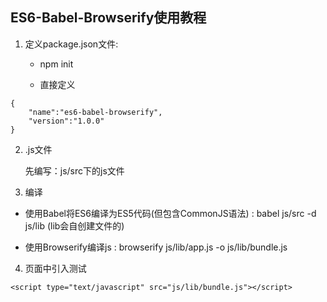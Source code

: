 ## ES6-Babel-Browserify使用教程
1. 定义package.json文件:

    * npm init

    * 直接定义
```
{
    "name":"es6-babel-browserify",
    "version":"1.0.0"
}
```
2. .js文件

    先编写：js/src下的js文件

3. 编译

  * 使用Babel将ES6编译为ES5代码(但包含CommonJS语法) : babel js/src -d js/lib   (lib会自创建文件的)

  * 使用Browserify编译js : browserify js/lib/app.js -o js/lib/bundle.js

4. 页面中引入测试
  ```
  <script type="text/javascript" src="js/lib/bundle.js"></script>
  ```